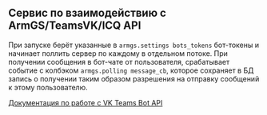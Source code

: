 ## Сервис по взаимодействию с ArmGS/TeamsVK/ICQ API

При запуске берёт указанные в `armgs.settings bots_tokens` бот-токены и начинает поллить сервер по каждому в отдельном потоке. При получении сообщения в бот-чате от пользователя, срабатывает событие с колбэком `armgs.polling message_cb`, которое сохраняет в БД запись о получении таким образом разрешения на отправку сообщений к этому пользователю.

[Документация по работе с VK Teams Bot API](https://teams.vk.com/botapi/?lang=ru)